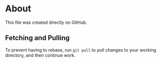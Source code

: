 # About

This file was created directly on GitHub.

## Fetching and Pulling

To prevent having to rebase, run `git pull` to pull changes to your working directory, and then continue work.
